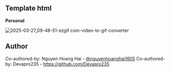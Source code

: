 ## Template html
**Personal**

![2025-03-27_09-48-51-ezgif com-video-to-gif-converter](https://github.com/user-attachments/assets/0c0d7fab-7cdb-438c-9f50-2fcd32a8a5e0)

## Author
Co-authored-by: Nguyen Hoang Hai - [@nguyenhoanghai1605](https://github.com/nguyenhoanghai1605) 
Co-authored-by: Devapro235 - https://github.com/Devapro235
